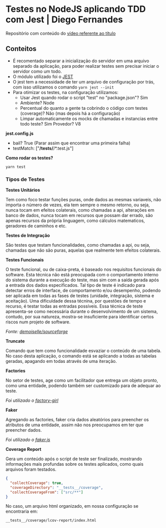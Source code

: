 # Testes no NodeJS aplicando TDD com Jest | Diego Fernandes

Repositório com conteúdo do [vídeo referente ao título](https://www.youtube.com/watch?v=2G_mWfG0DZE)

## Conteitos

- É recomentado separar a inicialização do servidor em uma arquivo separado da aplicação, para poder realizar testes sem precisar iniciar o servidor como um todo.
- O módulo utilizado foi o [JEST](https://jestjs.io/)
- O jest tem a necessidade de ter um arquivo de configuração por trás, com isso utilizamos o comando ```yarn jest --init```
- Para otimizar os testes, na configuração utilizamos:
  - Usar Jest quando rodar o script "test" no "package.json"? Sim
  - Ambiente? Node
  - Percentual do quanto a gente ta cobrindo o código com testes (coverage)? Não (mas depois há a configuração)
  - Limpar automaticamente os mocks de chamadas e instancias entre todo teste? Sim
Provedor? V8

**jest.config.js**

- bail? True (Parar assim que encontrar uma primeira falha)
- testMatch: ["**/__tests__/**/*.test.js"]

**Como rodar os testes?**

```yarn test```

### Tipos de Testes

**Testes Unitários**

Tem como foco testar funções puras, onde dados as mesmas variaveis, não importa o número de vezes, ela tem sempre o mesmo retorno, ou seja, nunca tocam em efeitos colaterais, como chamadas a api, alterações em banco de dados, nunca tocam em recursos que possam dar errado, são apenas recursos da própria linguagem, como cálculos matematicos, geradores de caminhos e etc.

**Testes de Integração**

São testes que testam funcionalidades, como chamadas a api, ou seja, chamadas que não são puras, aquelas que realmente tem efeitos colaterais.

**Testes Funcionais**

O teste funcional, ou de caixa-preta, é baseado nos requisitos funcionais do software. Esta técnica não está preocupada com o comportamento interno do sistema durante a execução do teste, mas sim com a saída gerada após a entrada dos dados especificados. Tal tipo de teste é indicado para detectar erros de interface, de comportamento e/ou desempenho, podendo ser aplicada em todas as fases de testes (unidade, integração, sistema e aceitação). Uma dificuldade dessa técnina, por questões de tempo e recurso, é testar todas as entradas possíveis. Essa técnica de teste apresenta-se como necessária durante o desenvolvimento de um sistema, contudo, por sua natureza, mostra-se insuficiente para identificar certos riscos num projeto de software.

*Fonte: [demoiselle/sourceforge](http://demoiselle.sourceforge.net/process/ds/1.2.3-BETA1/ProcessoDemoisellePlugin/guidances/supportingmaterials/tecnicasTestes_8AB32ED1.html)*

**Truncate**

Comando que tem como funcionalidade esvaziar o conteúdo de uma tabela. No caso desta aplicação, o comando está se aplicando a todas as tabelas geradas, apagando em todas através de uma iteração.

**Factories**

No setor de testes, age como um facilitador que entrega um objeto pronto, como uma entidade, podendo também ser customizado para de adequar ao teste.

*Foi utilizado o [factory-girl](https://github.com/stalniy/factory-girl)*

**Faker**

Agregando as factories, faker cria dados aleatórios para preencher os atributos de uma entidade, assim não nos preocupamos em ter que preencher dados.

*Foi utilizado o [faker.js](https://github.com/Marak/faker.js)*

**Coverage Report**

Gera um conteúdo após o script de teste ser finalizado, mostrando informações mais profundas sobre os testes aplicados, como quais arquivos foram testados.

```json
{
  "collectCoverage": true,
  "coverageDirectory": "__tests__/coverage",
  "collectCoverageFrom": ["src/**"]
}
```

No caso, um arquivo html organizado, em nossa configuração se encontraria em:

```__tests__/coverage/lcov-report/index.html```